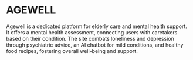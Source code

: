 # AGEWELL
Agewell is a dedicated platform for elderly care and mental health support. It offers a mental health assessment, connecting users with caretakers based on their condition. The site combats loneliness and depression through psychiatric advice, an AI chatbot for mild conditions, and healthy food recipes, fostering overall well-being and support.
